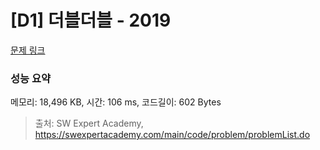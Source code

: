 # [D1] 더블더블 - 2019 

[문제 링크](https://swexpertacademy.com/main/code/problem/problemDetail.do?contestProbId=AV5QDEX6AqwDFAUq) 

### 성능 요약

메모리: 18,496 KB, 시간: 106 ms, 코드길이: 602 Bytes



> 출처: SW Expert Academy, https://swexpertacademy.com/main/code/problem/problemList.do